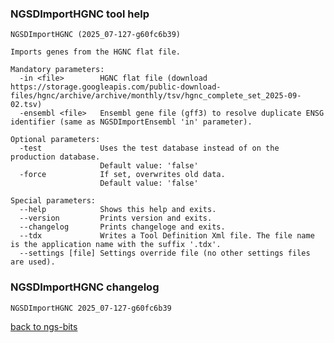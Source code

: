 ### NGSDImportHGNC tool help
	NGSDImportHGNC (2025_07-127-g60fc6b39)
	
	Imports genes from the HGNC flat file.
	
	Mandatory parameters:
	  -in <file>        HGNC flat file (download https://storage.googleapis.com/public-download-files/hgnc/archive/archive/monthly/tsv/hgnc_complete_set_2025-09-02.tsv)
	  -ensembl <file>   Ensembl gene file (gff3) to resolve duplicate ENSG identifier (same as NGSDImportEnsembl 'in' parameter).
	
	Optional parameters:
	  -test             Uses the test database instead of on the production database.
	                    Default value: 'false'
	  -force            If set, overwrites old data.
	                    Default value: 'false'
	
	Special parameters:
	  --help            Shows this help and exits.
	  --version         Prints version and exits.
	  --changelog       Prints changeloge and exits.
	  --tdx             Writes a Tool Definition Xml file. The file name is the application name with the suffix '.tdx'.
	  --settings [file] Settings override file (no other settings files are used).
	
### NGSDImportHGNC changelog
	NGSDImportHGNC 2025_07-127-g60fc6b39
	
[back to ngs-bits](https://github.com/imgag/ngs-bits)